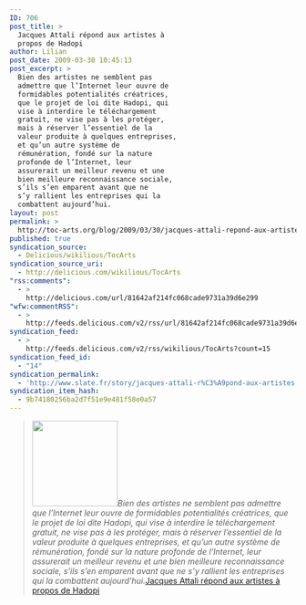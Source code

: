 ```yaml
---
ID: 706
post_title: >
  Jacques Attali répond aux artistes à
  propos de Hadopi
author: Lilian
post_date: 2009-03-30 10:45:13
post_excerpt: >
  Bien des artistes ne semblent pas
  admettre que l’Internet leur ouvre de
  formidables potentialités créatrices,
  que le projet de loi dite Hadopi, qui
  vise à interdire le téléchargement
  gratuit, ne vise pas à les protéger,
  mais à réserver l’essentiel de la
  valeur produite à quelques entreprises,
  et qu’un autre système de
  rémunération, fondé sur la nature
  profonde de l’Internet, leur
  assurerait un meilleur revenu et une
  bien meilleure reconnaissance sociale,
  s’ils s’en emparent avant que ne
  s’y rallient les entreprises qui la
  combattent aujourd’hui.
layout: post
permalink: >
  http://toc-arts.org/blog/2009/03/30/jacques-attali-repond-aux-artistes-a-propos-de-hadopi/
published: true
syndication_source:
  - Delicious/wikilious/TocArts
syndication_source_uri:
  - http://delicious.com/wikilious/TocArts
"rss:comments":
  - >
    http://delicious.com/url/81642af214fc068cade9731a39d6e299
"wfw:commentRSS":
  - >
    http://feeds.delicious.com/v2/rss/url/81642af214fc068cade9731a39d6e299
syndication_feed:
  - >
    http://feeds.delicious.com/v2/rss/wikilious/TocArts?count=15
syndication_feed_id:
  - "14"
syndication_permalink:
  - 'http://www.slate.fr/story/jacques-attali-r%C3%A9pond-aux-artistes'
syndication_item_hash:
  - 9b74180256ba2d7f51e9e481f58e0a57
---
```

> *<img class="alignleft size-thumbnail wp-image-9184" title="attali-hadopi" src="http://toc-arts.org/blog/wp-content/uploads/2009/03/attali-hadopi-150x150.jpeg" alt="" width="150" height="150" />Bien des artistes ne semblent pas admettre que l’Internet leur ouvre de formidables potentialités créatrices, que le projet de loi dite Hadopi, qui vise à interdire le téléchargement gratuit, ne vise pas à les protéger, mais à réserver l’essentiel de la valeur produite à quelques entreprises, et qu’un autre système de rémunération, fondé sur la nature profonde de l’Internet, leur assurerait un meilleur revenu et une bien meilleure reconnaissance sociale, s’ils s’en emparent avant que ne s’y rallient les entreprises qui la combattent aujourd’hui.*[Jacques Attali répond aux artistes à propos de Hadopi][1]

 [1]: http://www.slate.fr/story/jacques-attali-r%C3%A9pond-aux-artistes "artistes, création et droits d'auteur"